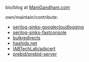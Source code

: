 

bio/blog at [ManiGandham.com](https://manigandham.com/)

own/maintain/contribute:

- [serilog-sinks-googlecloudlogging](https://github.com/manigandham/serilog-sinks-googlecloudlogging)
- [serilog-sinks-fastconsole](https://github.com/manigandham/serilog-sinks-fastconsole)
- [bulkredirects](https://github.com/manigandham/bulkredirects)
- [hashids.net](https://github.com/ullmark/hashids.net)
- [IABTechLab/adscert](https://github.com/IABTechLab/adscert)
- [prebid/prebid-server](https://github.com/prebid/prebid-server)

